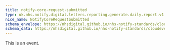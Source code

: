 ```yaml
---
title: notify-core-request-submitted
type: uk.nhs.notify.digital.letters.reporting.generate.daily.report.v1
nice_name: NotifyCoreRequestSubmitted
schema_envelope: https://nhsdigital.github.io/nhs-notify-standards/cloudevents/nhs-notify-example-event.schema.json
schema_data: https://nhsdigital.github.io/nhs-notify-standards/cloudevents/nhs-notify-example-event-data.schema.json
---
```


This is an event.
